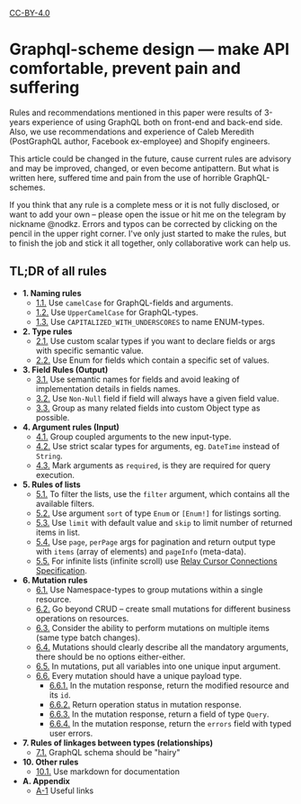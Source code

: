 [CC-BY-4.0](https://creativecommons.org/licenses/by/4.0/)

# Graphql-scheme design — make API comfortable, prevent pain and suffering

Rules and recommendations mentioned in this paper were results of 3-years experience of using GraphQL both on front-end and back-end side. Also, we use recommendations and experience of Caleb Meredith (PostGraphQL author, Facebook ex-employee) and Shopify engineers.

This article could be changed in the future, cause current rules are advisory and may be improved, changed, or even become antipattern. But what is written here, suffered time and pain from the use of horrible GraphQL-schemes.

If you think that any rule is a complete mess or it is not fully disclosed, or want to add your own – please open the issue or hit me on the telegram by nickname @nodkz. Errors and typos can be corrected by clicking on the pencil in the upper right corner. I've only just started to make the rules, but to finish the job and stick it all together, only collaborative work can help us.

## TL;DR of all rules

- **1. Naming rules**
  - [1.1.](./01-naming/naming-fields-args.md) Use `camelCase` for GraphQL-fields and arguments.
  - [1.2.](./01-naming/naming-types.md) Use `UpperCamelCase` for GraphQL-types.
  - [1.3.](./01-naming/naming-enum.md) Use `CAPITALIZED_WITH_UNDERSCORES` to name ENUM-types.
- **2. Type rules**
  - [2.1.](./02-types/type-custom-scalars.md) Use custom scalar types if you want to declare fields or args with specific semantic value.
  - [2.2.](./02-types/type-enumerable.md) Use Enum for fields which contain a specific set of values.
- **3. Field Rules (Output)**
  - [3.1.](./03-fields-output/output-semantic-names.md) Use semantic names for fields and avoid leaking of implementation details in fields names.
  - [3.2.](./03-fields-output/output-non-null.md) Use `Non-Null` field if field will always have a given field value.
  - [3.3.](./03-fields-output/output-grouping.md) Group as many related fields into custom Object type as possible.
- **4. Argument rules (Input)**
  - [4.1.](./04-fields-input/input-grouping.md) Group coupled arguments to the new input-type.
  - [4.2.](./04-fields-input/input-custom-scalar.md) Use strict scalar types for arguments, eg. `DateTime` instead of `String`.
  - [4.3.](./04-fields-input/input-non-null.md) Mark arguments as `required`, is they are required for query execution.
- **5. Rules of lists**
  - [5.1.](./05-list/list-filter.md) To filter the lists, use the `filter` argument, which contains all the available filters.
  - [5.2.](./05-list/list-sort.md) Use argument `sort` of type `Enum` or `[Enum!]` for listings sorting.
  - [5.3.](./05-list/list-limit-skip.md) Use `limit` with default value and `skip` to limit number of returned items in list.
  - [5.4.](./05-list/list-pagination.md) Use `page`, `perPage` args for pagination and return output type with `items` (array of elements) and `pageInfo` (meta-data).
  - [5.5.](./05-list/list-cursor-connection.md) For infinite lists (infinite scroll) use [Relay Cursor Connections Specification](https://facebook.github.io/relay/graphql/connections.htm).
- **6. Mutation rules**
  - [6.1.](./06-mutations/mutation-namespaces.md) Use Namespace-types to group mutations within a single resource.
  - [6.2.](./06-mutations/mutation-business-operations.md) Go beyond CRUD – create small mutations for different business operations on resources.
  - [6.3.](./06-mutations/mutation-batch-changes.md) Consider the ability to perform mutations on multiple items (same type batch changes).
  - [6.4.](./06-mutations/mutation-required-args.md) Mutations should clearly describe all the mandatory arguments, there should be no options either-either.
  - [6.5.](./06-mutations/mutation-input-arg.md) In mutations, put all variables into one unique input argument.
  - [6.6.](./06-mutations/mutation-payload.md) Every mutation should have a unique payload type.
    - [6.6.1.](./06-mutations/mutation-payload-record.md) In the mutation response, return the modified resource and its `id`.
    - [6.6.2.](./06-mutations/mutation-payload-status.md) Return operation status in mutation response.
    - [6.6.3.](./06-mutations/mutation-payload-query.md) In the mutation response, return a field of type `Query`.
    - [6.6.4.](./06-mutations/mutation-payload-errors.md) In the mutation response, return the `errors` field with typed user errors.
- **7. Rules of linkages between types (relationships)**
  - [7.1.](./07-relations/relations-hairy-graphql.md) GraphQL schema should be "hairy"
- **10. Other rules**
  - [10.1.](./10-misc/misc-docs-markdown.md) Use markdown for documentation
- **A. Appendix**
  - [A-1](./a-appendix/#A-1) Useful links
